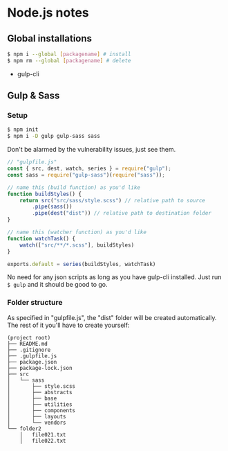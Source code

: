# Node.js notes

## Global installations

```bash
$ npm i --global [packagename] # install
$ npm rm --global [packagename] # delete
```

- gulp-cli


## Gulp & Sass


### Setup

```bash
$ npm init
$ npm i -D gulp gulp-sass sass
```

Don't be alarmed by the vulnerability issues, just see them.

```js
// "gulpfile.js"
const { src, dest, watch, series } = require("gulp");
const sass = require("gulp-sass")(require("sass"));

// name this (build function) as you'd like
function buildStyles() {
    return src("src/sass/style.scss") // relative path to source
        .pipe(sass())
        .pipe(dest("dist")) // relative path to destination folder
}

// name this (watcher function) as you'd like
function watchTask() {
    watch(["src/**/*.scss"], buildStyles) 
}

exports.default = series(buildStyles, watchTask)
```

No need for any json scripts as long as you have gulp-cli installed. Just run `$ gulp` and it should be good to go.


### Folder structure

As specified in "gulpfile.js", the "dist" folder will be created automatically. The rest of it you'll have to create yourself:

```
(project root)
├── README.md
├── .gitignore    
├── .gulpfile.js
├── package.json
├── package-lock.json
├── src
│   └── sass
│       ├── style.scss
│       ├── abstracts
│       ├── base
│       ├── utilities
│       ├── components
│       ├── layouts
│       └── vendors
└── folder2
    │   file021.txt
    │   file022.txt
```